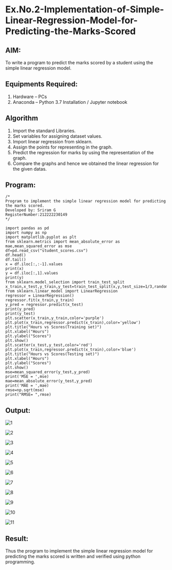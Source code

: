# Ex.No.2-Implementation-of-Simple-Linear-Regression-Model-for-Predicting-the-Marks-Scored

## AIM:
To write a program to predict the marks scored by a student using the simple linear regression model.

## Equipments Required:
1. Hardware – PCs
2. Anaconda – Python 3.7 Installation / Jupyter notebook

## Algorithm
1. Import the standard Libraries.
2. Set variables for assigning dataset values.
3. Import linear regression from sklearn.
4. Assign the points for representing in the graph.
5. Predict the regression for marks by using the representation of the graph.
6. Compare the graphs and hence we obtained the linear regression for the given datas.

## Program:
```
/*
Program to implement the simple linear regression model for predicting the marks scored.
Developed by: Sriram G
RegisterNumber:212222230149
*/
```
```
import pandas as pd
import numpy as np
import matplotlib.pyplot as plt
from sklearn.metrics import mean_absolute_error as mae,mean_squared_error as mse
df=pd.read_csv("student_scores.csv")
df.head()
df.tail()
x = df.iloc[:,:-1].values
print(x)
y = df.iloc[:,1].values
print(y)
from sklearn.model_selection import train_test_split
x_train,x_test,y_train,y_test=train_test_split(x,y,test_size=1/3,random_state=0)
from sklearn.linear_model import LinearRegression
regressor = LinearRegression()
regressor.fit(x_train,y_train)
y_pred = regressor.predict(x_test)
print(y_pred)
print(y_test)
plt.scatter(x_train,y_train,color='purple')
plt.plot(x_train,regressor.predict(x_train),color='yellow')
plt.title("Hours vs Scores(Training set)")
plt.xlabel("Hours")
plt.ylabel("Scores")
plt.show()
plt.scatter(x_test,y_test,color='red')
plt.plot(x_train,regressor.predict(x_train),color='blue')
plt.title("Hours vs Scores(Testing set)")
plt.xlabel("Hours")
plt.ylabel("Scores")
plt.show()
mse=mean_squared_error(y_test,y_pred)
print('MSE = ',mse)
mae=mean_absolute_error(y_test,y_pred)
print('MAE = ',mae)
rmse=np.sqrt(mse)
print("RMSE= ",rmse)
```

## Output:

![1](https://github.com/Sriram8452/Implementation-of-Simple-Linear-Regression-Model-for-Predicting-the-Marks-Scored/assets/118708032/972b4cb3-6c85-4e10-8672-91b5cc66a7c9)

![2](https://github.com/Sriram8452/Implementation-of-Simple-Linear-Regression-Model-for-Predicting-the-Marks-Scored/assets/118708032/81b12262-55a4-4835-b655-920313aadb5f)

![3](https://github.com/Sriram8452/Implementation-of-Simple-Linear-Regression-Model-for-Predicting-the-Marks-Scored/assets/118708032/b6e03dc6-b1ae-4eb9-b39a-d292e670ec2a)

![4](https://github.com/Sriram8452/Implementation-of-Simple-Linear-Regression-Model-for-Predicting-the-Marks-Scored/assets/118708032/68cc3217-1f57-42ab-8ffb-0aa0d3e896b2)

![5](https://github.com/Sriram8452/Implementation-of-Simple-Linear-Regression-Model-for-Predicting-the-Marks-Scored/assets/118708032/53651595-7c2c-46bb-8373-63088d2c9221)

![6](https://github.com/Sriram8452/Implementation-of-Simple-Linear-Regression-Model-for-Predicting-the-Marks-Scored/assets/118708032/815c37f2-c9af-4e40-ba49-8c8ed4ef8fc9)

![7](https://github.com/Sriram8452/Implementation-of-Simple-Linear-Regression-Model-for-Predicting-the-Marks-Scored/assets/118708032/46c655b5-32ef-4e48-abaf-b792b26aeb54)

![8](https://github.com/Sriram8452/Implementation-of-Simple-Linear-Regression-Model-for-Predicting-the-Marks-Scored/assets/118708032/88deac0f-8244-409a-bdca-66f047759537)

![9](https://github.com/Sriram8452/Implementation-of-Simple-Linear-Regression-Model-for-Predicting-the-Marks-Scored/assets/118708032/30a5d49f-1bcc-47ed-9e51-1c02214a6993)

![10](https://github.com/Sriram8452/Implementation-of-Simple-Linear-Regression-Model-for-Predicting-the-Marks-Scored/assets/118708032/a950bd0d-7852-4e84-8038-11be30b6bffa)

![11](https://github.com/Sriram8452/Implementation-of-Simple-Linear-Regression-Model-for-Predicting-the-Marks-Scored/assets/118708032/5e1fe719-68e7-403e-bf64-4d19d37dcdba)


## Result:
Thus the program to implement the simple linear regression model for predicting the marks scored is written and verified using python programming.
